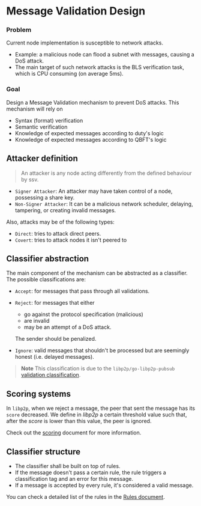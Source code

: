 # Message Validation Design


### Problem

Current node implementation is susceptible to network attacks.
- Example: a malicious node can flood a subnet with messages, causing a DoS attack.
- The main target of such network attacks is the BLS verification task, which is CPU consuming (on average 5ms).

### Goal

Design a Message Validation mechanism to prevent DoS attacks. This mechanism will rely on
- Syntax (format) verification
- Semantic verification
- Knowledge of expected messages according to duty's logic
- Knowledge of expected messages according to QBFT's logic

## Attacker definition


> An attacker is any node acting differently from the defined behaviour by ssv.

- `Signer Attacker`: An attacker may have taken control of a node, possessing a share key.
- `Non-Signer Attacker`: It can be a malicious network scheduler, delaying, tampering, or creating invalid messages.

Also, attacks may be of the following types:
- `Direct`: tries to attack direct peers.
- `Covert`: tries to attack nodes it isn't peered to

## Classifier abstraction

The main component of the mechanism can be abstracted as a classifier. The possible classifications are:
- `Accept`: for messages that pass through all validations.
- `Reject`: for messages that either
    - go against the protocol specification (malicious)
    - are invalid
    - may be an attempt of a DoS attack.
    
    The sender should be penalized.

- `Ignore`: valid messages that shouldn't be processed but are seemingly honest (i.e. delayed messages).

> **Note**
> This classification is due to the `libp2p/go-libp2p-pubsub` [validation classification](https://github.com/libp2p/specs/blob/master/pubsub/gossipsub/gossipsub-v1.1.md#extended-validators).


## Scoring systems

In `libp2p`, when we reject a message, the peer that sent the message has its `score` decreased. We define in _libp2p_ a certain threshold value such that, after the _score_ is lower than this value, the peer is ignored.

Check out the [scoring](./Scoring.md) document for more information.


## Classifier structure

- The classifier shall be built on top of rules.
- If the message doesn't pass a certain rule, the rule triggers a classification tag and an error for this message.
- If a message is accepted by every rule, it's considered a valid message.

You can check a detailed list of the rules in the [Rules document](Rules.md).
